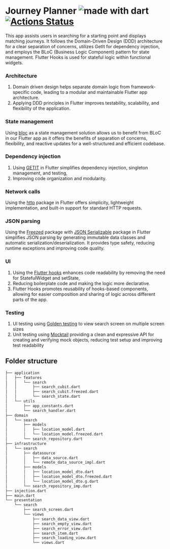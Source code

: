 # Journey Planner <img src="https://img.shields.io/badge/made%20with-dart-blue.svg" alt="made with dart">  [![Actions Status](https://github.com/sherifhasan/journeyPlanner/actions/workflows/badge.svg)](https://github.com/sherifhasan/journeyPlanner/actions)


This app assists users in searching for a starting point and displays matching journeys. It follows the Domain-Driven Design (DDD) architecture for a clear separation of concerns, utilizes GetIt for dependency injection, and employs the BLoC (Business Logic Component) pattern for state management. Flutter Hooks is used for stateful logic within functional widgets.

### Architecture

1. Domain driven design helps separate domain logic from framework-specific code,
   leading to a modular and maintainable Flutter app architecture.
2. Applying DDD principles in Flutter improves testability, scalability, and flexibility of the
   application.

### State management

Using [bloc](https://pub.dev/packages/flutter_bloc) as a state management solution allows us to
benefit from BLoC in our Flutter app as it offers the benefits of separation of concerns,
flexibility,
and reactive updates for a well-structured and efficient codebase.

### Dependency injection

1. Using [GETIT](https://pub.dev/packages/get_it) in Flutter simplifies dependency injection,
   singleton management, and testing,
2. Improving code organization and modularity.

### Network calls

Using the [http](https://pub.dev/packages/http) package in Flutter offers simplicity, lightweight
implementation, and built-in support for standard HTTP requests.

### JSON parsing

Using the [Freezed](https://pub.dev/packages/freezed) package
with [JSON Serializable](https://pub.dev/packages/json_serializable) package in Flutter simplifies
JSON parsing by generating immutable data classes and automatic serialization/deserialization.
It provides type safety, reducing runtime exceptions and improving code quality.

### UI

1. Using the [Flutter hooks](https://pub.dev/packages/flutter_hooks) enhances code readability by
   removing the need for StatefulWidget and setState,
2. Reducing boilerplate code and making the logic more declarative.
3. Flutter Hooks promotes reusability of hooks-based components, allowing for easier composition and
   sharing of logic across different parts of the app.

### Testing 
1. UI testing using [Golden testing](https://pub.dev/packages/golden_toolki) to view search screen on multiple screen sizes
2. Unit testing using [Mocktail](https://pub.dev/packages/mocktail) providing a clean and expressive API for creating and verifying mock objects, reducing test setup and improving test readability

## Folder structure
```bash
├── application
│   ├── features
│   │   └── search
│   │       ├── search_cubit.dart
│   │       ├── search_cubit.freezed.dart
│   │       └── search_state.dart
│   └── utils
│       ├── app_constants.dart
│       └── search_handler.dart
├── domain
│   └── search
│       ├── models
│       │   ├── location_model.dart
│       │   └── location_model.freezed.dart
│       └── search_repository.dart
├── infrastructure
│   └── search
│       ├── datasource
│       │   ├── data_source.dart
│       │   └── remote_data_source_impl.dart
│       ├── models
│       │   ├── location_model_dto.dart
│       │   ├── location_model_dto.freezed.dart
│       │   └── location_model_dto.g.dart
│       └── search_repository_imp.dart
├── injection.dart
├── main.dart
└── presentation
    └── search
        ├── search_screen.dart
        └── views
            ├── search_data_view.dart
            ├── search_empty_view.dart
            ├── search_error_view.dart
            ├── search_item.dart
            ├── search_loading_view.dart
            └── views.dart
```
